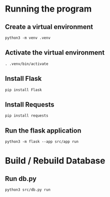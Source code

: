# Running the program

## Create a virtual environment

```python3 -m venv .venv```

## Activate the virtual environment
```. .venv/bin/activate```

## Install Flask
```pip install Flask```

## Install Requests
```pip install requests```

## Run the flask application
```python3 -m flask --app src/app run``` 

# Build / Rebuild Database

## Run db.py
```python3 src/db.py run```
